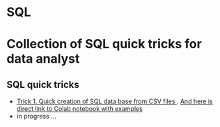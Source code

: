 # SQL

# Collection of SQL quick tricks for data analyst


## SQL quick tricks
* [Trick 1. Quick creation of SQL data base from  CSV files ](trick_1). [And here is direct link to Colab notebook with examples](https://colab.research.google.com/drive/1nzz9c56qBmcFHDgMu-dkrHwRVSjl5g2b?usp=drive_link)
* in progress ...





<!--
# Проекты курса SkillFactory
Репозиторий проектов [Полный курс по Data Science](https://skillfactory.ru/data-science-specialization)

## Задачи
* [Задача 0. Игра угадай номер](task_0)
* [Задача 1. Визуализация при анализе данных оттока клиентов банка](task_1)
* [Задача 7. Прогнозирование ВВП Ганы](task_7)
* в работе ...

## Проекты
* [Проект 1. Вакансии сайта HH](Project_1)
* [Проект 2. Python и SQL](Project_2)
* [Проект 6. Кластеризация клиентов магазина](Project_6)
* [Финальный проект. Модель прогнозирования стоимости жилья для агентства недвижимости](Project_Final)
* в работе ...
>